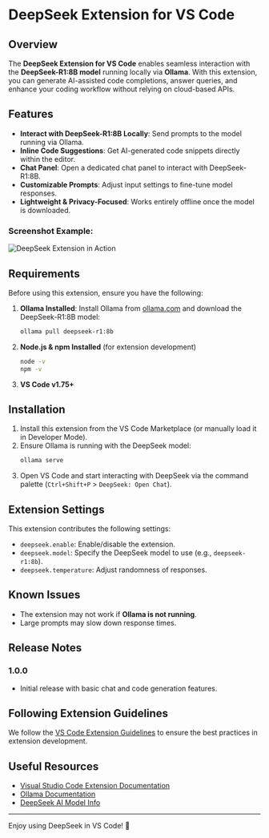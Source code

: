 # DeepSeek Extension for VS Code

## Overview
The **DeepSeek Extension for VS Code** enables seamless interaction with the **DeepSeek-R1:8B model** running locally via **Ollama**. With this extension, you can generate AI-assisted code completions, answer queries, and enhance your coding workflow without relying on cloud-based APIs.

## Features
- **Interact with DeepSeek-R1:8B Locally**: Send prompts to the model running via Ollama.
- **Inline Code Suggestions**: Get AI-generated code snippets directly within the editor.
- **Chat Panel**: Open a dedicated chat panel to interact with DeepSeek-R1:8B.
- **Customizable Prompts**: Adjust input settings to fine-tune model responses.
- **Lightweight & Privacy-Focused**: Works entirely offline once the model is downloaded.

### Screenshot Example:
![DeepSeek Extension in Action](https://github.com/user-attachments/assets/4d5eed9c-22db-470a-ba47-d9d5544aeaec)


## Requirements
Before using this extension, ensure you have the following:

1. **Ollama Installed**: Install Ollama from [ollama.com](https://ollama.com) and download the DeepSeek-R1:8B model:
   ```sh
   ollama pull deepseek-r1:8b
   ```
2. **Node.js & npm Installed** (for extension development)
   ```sh
   node -v
   npm -v
   ```
3. **VS Code v1.75+**

## Installation
1. Install this extension from the VS Code Marketplace (or manually load it in Developer Mode).
2. Ensure Ollama is running with the DeepSeek model:
   ```sh
   ollama serve
   ```
3. Open VS Code and start interacting with DeepSeek via the command palette (`Ctrl+Shift+P` > `DeepSeek: Open Chat`).

## Extension Settings
This extension contributes the following settings:

- `deepseek.enable`: Enable/disable the extension.
- `deepseek.model`: Specify the DeepSeek model to use (e.g., `deepseek-r1:8b`).
- `deepseek.temperature`: Adjust randomness of responses.


## Known Issues
- The extension may not work if **Ollama is not running**.
- Large prompts may slow down response times.

## Release Notes
### 1.0.0
- Initial release with basic chat and code generation features.



## Following Extension Guidelines
We follow the [VS Code Extension Guidelines](https://code.visualstudio.com/api/get-started/extension-anatomy) to ensure the best practices in extension development.

## Useful Resources
- [Visual Studio Code Extension Documentation](https://code.visualstudio.com/api)
- [Ollama Documentation](https://ollama.ai/docs)
- [DeepSeek AI Model Info](https://deepseek.ai/)

---

Enjoy using DeepSeek in VS Code! 🚀
